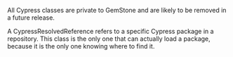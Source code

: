 All Cypress classes are private to GemStone and are likely to be removed in a future release.

A CypressResolvedReference refers to a specific Cypress package in a repository. This class is the only one that can actually load a package, because it is the only one knowing where to find it.
